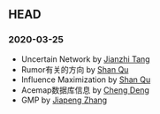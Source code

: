## HEAD

### 2020-03-25

  * Uncertain Network by [Jianzhi Tang](#)
  * Rumor有关的方向 by [Shan Qu](#)
  * Influence Maximization by [Shan Qu](#)
  * Acemap数据库信息 by [Cheng Deng](mailto:davendw@sjtu.edu.cn)
  * GMP by [Jiapeng Zhang](#)